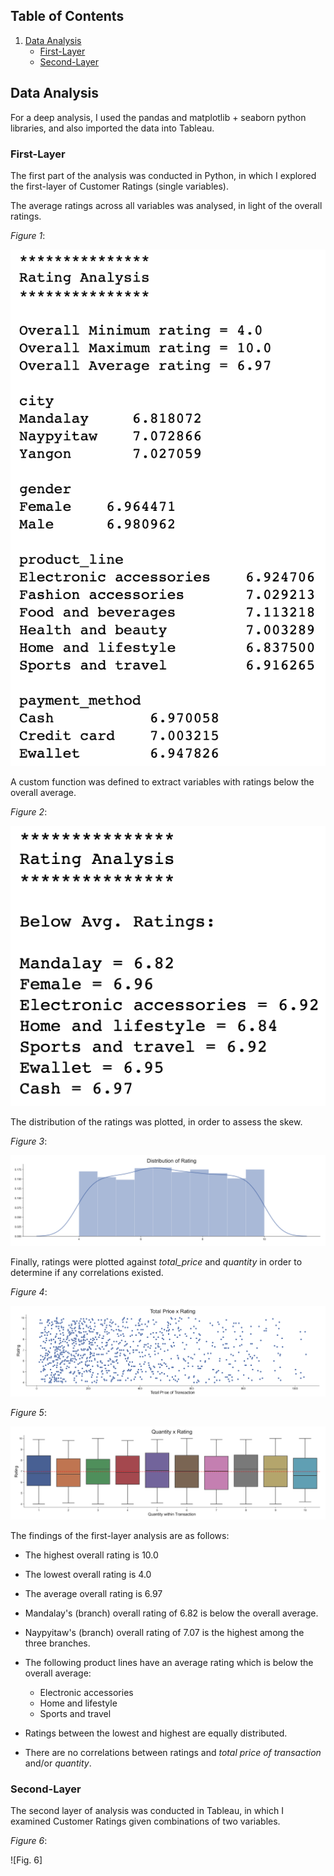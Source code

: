 ## Table of Contents
1. [Data Analysis](https://github.com/meehadjawwad/Supermarket-Sales#data-analysis)
   * [First-Layer](https://github.com/meehadjawwad/Supermarket-Sales#first-layer)
   * [Second-Layer](https://github.com/meehadjawwad/Supermarket-Sales#second-layer)

## Data Analysis
For a deep analysis, I used the pandas and matplotlib + seaborn python libraries, and also imported the data into Tableau.

### First-Layer
The first part of the analysis was conducted in Python, in which I explored the first-layer of Customer Ratings (single variables).

The average ratings across all variables was analysed, in light of the overall ratings.

_Figure 1_:

![Fig. 1](https://github.com/meehadjawwad/Supermarket-Sales/blob/master/screenshots/rating_analysis_1.png)

A custom function was defined to extract variables with ratings below the overall average.

_Figure 2_:

![Fig. 2](https://github.com/meehadjawwad/Supermarket-Sales/blob/master/screenshots/rating_analysis_2.png)

The distribution of the ratings was plotted, in order to assess the skew.

_Figure 3_:

![Fig. 3](https://github.com/meehadjawwad/Supermarket-Sales/blob/master/screenshots/ratings_distplot.png)

Finally, ratings were plotted against _total_price_ and _quantity_ in order to determine if any correlations existed.

_Figure 4_:

![Fig. 4](https://github.com/meehadjawwad/Supermarket-Sales/blob/master/screenshots/price_x_rating.png)

_Figure 5_:

![Fig. 5](https://github.com/meehadjawwad/Supermarket-Sales/blob/master/screenshots/quantity_x_rating.png)

The findings of the first-layer analysis are as follows:

- The highest overall rating is 10.0
- The lowest overall rating is 4.0
- The average overall rating is 6.97

- Mandalay's (branch) overall rating of 6.82 is below the overall average.
- Naypyitaw's (branch) overall rating of 7.07 is the highest among the three branches.

- The following product lines have an average rating which is below the overall average:
   - Electronic accessories
   - Home and lifestyle
   - Sports and travel

- Ratings between the lowest and highest are equally distributed.

- There are no correlations between ratings and _total price of transaction_ and/or _quantity_.

### Second-Layer
The second layer of analysis was conducted in Tableau, in which I examined Customer Ratings given combinations of two variables.

_Figure 6_:

![Fig. 6]
